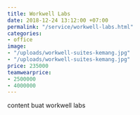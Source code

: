 ```yaml
---
title: Workwell Labs
date: 2018-12-24 13:12:00 +07:00
permalink: "/service/workwell-labs.html"
categories:
- office
image:
- "/uploads/workwell-suites-kemang.jpg"
- "/uploads/workwell-suites-kemang.jpg"
price: 235000
teamwearprice:
- 2500000
- 4000000
---
```


content buat workwell labs